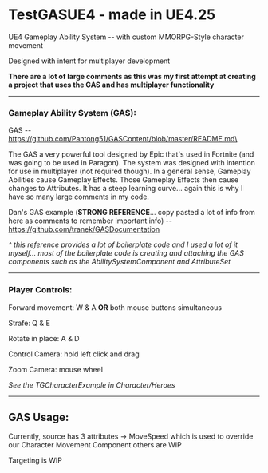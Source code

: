 # TestGASUE4 - made in UE4.25

 UE4 Gameplay Ability System -- with custom MMORPG-Style character movement
 
 Designed with intent for multiplayer development
 
 **There are a lot of large comments as this was my first attempt at creating a project that uses the GAS and has multiplayer functionality**
 
 -------------------------------------------------------------------------------------------------------------------------------------
 ### Gameplay Ability System (GAS):
 
 GAS -- https://github.com/Pantong51/GASContent/blob/master/README.md\
 
 The GAS a very powerful tool designed by Epic that's used in Fortnite (and was going to be used in Paragon). The system was designed with intention for use in multiplayer (not required though). In a general sense, Gameplay Abilities cause Gameplay Effects. Those Gameplay Effects then cause changes to Attributes. It has a steep learning curve... again this is why I have so many large comments in my code.
 
 Dan's GAS example (**STRONG REFERENCE**... copy pasted a lot of info from here as comments to remember important info) -- https://github.com/tranek/GASDocumentation
 
 *^ this reference provides a lot of boilerplate code and I used a lot of it myself... most of the boilerplate code is creating and attaching the GAS components such as the AbilitySystemComponent and AttributeSet*
 
 -------------------------------------------------------------------------------------------------------------------------------------
 
 ### Player Controls:
 
 Forward movement: W & A **OR** both mouse buttons simultaneous
 
 Strafe: Q & E
 
 Rotate in place: A & D
 
 Control Camera: hold left click and drag
 
 Zoom Camera: mouse wheel
 
 *See the TGCharacterExample in Character/Heroes*
 
 -------------------------------------------------------------------------------------------------------------------------------------
 ## GAS Usage:
 
 Currently, source has 3 attributes -> MoveSpeed which is used to override our Character Movement Component
 others are WIP
 
 Targeting is WIP
